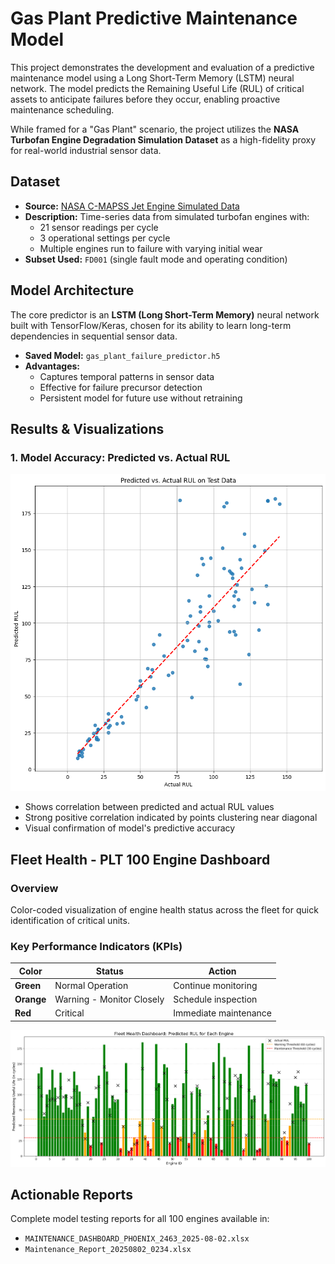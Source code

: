 # Gas Plant Predictive Maintenance Model

This project demonstrates the development and evaluation of a predictive maintenance model using a Long Short-Term Memory (LSTM) neural network. The model predicts the Remaining Useful Life (RUL) of critical assets to anticipate failures before they occur, enabling proactive maintenance scheduling.

While framed for a "Gas Plant" scenario, the project utilizes the **NASA Turbofan Engine Degradation Simulation Dataset** as a high-fidelity proxy for real-world industrial sensor data.

## Dataset
- **Source:** [NASA C-MAPSS Jet Engine Simulated Data](https://data.nasa.gov/dataset/cmapss-jet-engine-simulated-data)
- **Description:** Time-series data from simulated turbofan engines with:
  - 21 sensor readings per cycle
  - 3 operational settings per cycle
  - Multiple engines run to failure with varying initial wear
- **Subset Used:** `FD001` (single fault mode and operating condition)

## Model Architecture
The core predictor is an **LSTM (Long Short-Term Memory)** neural network built with TensorFlow/Keras, chosen for its ability to learn long-term dependencies in sequential sensor data.

- **Saved Model:** `gas_plant_failure_predictor.h5`
- **Advantages:**
  - Captures temporal patterns in sensor data
  - Effective for failure precursor detection
  - Persistent model for future use without retraining

## Results & Visualizations

### 1. Model Accuracy: Predicted vs. Actual RUL
![Predicted vs. Actual RUL on Test Data](https://github.com/42Wor/Gas-plant-failure-predictor/raw/main/Predicted_vs_Actual.png)

- Shows correlation between predicted and actual RUL values
- Strong positive correlation indicated by points clustering near diagonal
- Visual confirmation of model's predictive accuracy

## Fleet Health - PLT 100 Engine Dashboard

### Overview
Color-coded visualization of engine health status across the fleet for quick identification of critical units.

### Key Performance Indicators (KPIs)
| Color       | Status                      | Action                      |
|-------------|-----------------------------|-----------------------------|
| **Green**   | Normal Operation            | Continue monitoring         |
| **Orange**  | Warning - Monitor Closely   | Schedule inspection         |
| **Red**     | Critical                    | Immediate maintenance       |

![Fleet Health Dashboard](https://github.com/42Wor/Gas-plant-failure-predictor/raw/main/Fleet_Health.png)

## Actionable Reports
Complete model testing reports for all 100 engines available in:

- `MAINTENANCE_DASHBOARD_PHOENIX_2463_2025-08-02.xlsx`  
- `Maintenance_Report_20250802_0234.xlsx`
